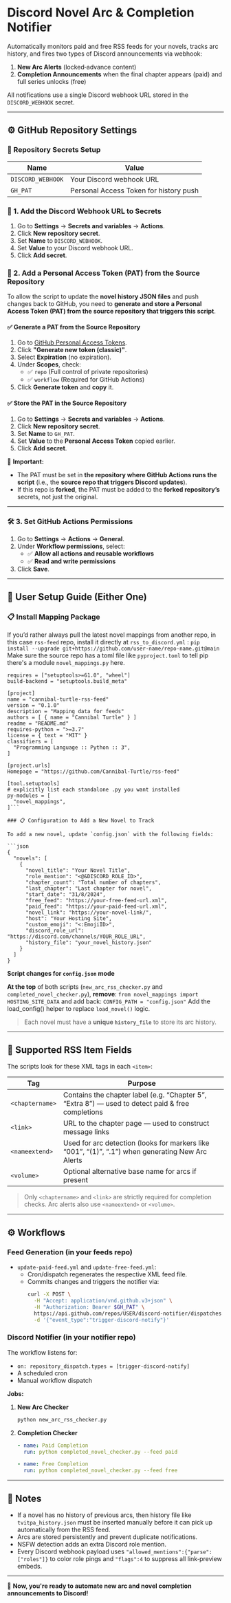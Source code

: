 # Discord Novel Arc & Completion Notifier

Automatically monitors paid and free RSS feeds for your novels, tracks arc history, and fires two types of Discord announcements via webhook:

1. **New Arc Alerts** (locked‑advance content)
2. **Completion Announcements** when the final chapter appears (paid) and full series unlocks (free)

All notifications use a single Discord webhook URL stored in the `DISCORD_WEBHOOK` secret.

---

## ⚙️ GitHub Repository Settings

### 🔧 Repository Secrets Setup

| Name              | Value                                  |
|-------------------|----------------------------------------|
| `DISCORD_WEBHOOK` | Your Discord webhook URL               |
| `GH_PAT`          | Personal Access Token for history push |

### 🔑 1. Add the Discord Webhook URL to Secrets
1. Go to **Settings** → **Secrets and variables** → **Actions**.
2. Click **New repository secret**.
3. Set **Name** to `DISCORD_WEBHOOK`.
4. Set **Value** to your Discord webhook URL.
5. Click **Add secret**.

### 🔑 2. Add a Personal Access Token (PAT) from the Source Repository
To allow the script to update the **novel history JSON files** and push changes back to GitHub, you need to **generate and store a Personal Access Token (PAT) from the source repository that triggers this script**.

#### ✅ **Generate a PAT from the Source Repository**
1. Go to [GitHub Personal Access Tokens](https://github.com/settings/tokens).
2. Click **"Generate new token (classic)"**.
3. Select **Expiration** (no expiration).
4. Under **Scopes**, check:
   - ✅ `repo` (Full control of private repositories)
   - ✅ `workflow` (Required for GitHub Actions)
5. Click **Generate token** and **copy** it.

#### ✅ **Store the PAT in the Source Repository**
1. Go to **Settings** → **Secrets and variables** → **Actions**.
2. Click **New repository secret**.
3. Set **Name** to `GH_PAT`.
4. Set **Value** to the **Personal Access Token** copied earlier.
5. Click **Add secret**.

🚨 **Important:**  
- The PAT must be set in **the repository where GitHub Actions runs the script** (i.e., the **source repo that triggers Discord updates**).  
- If this repo is **forked**, the PAT must be added to the **forked repository’s** secrets, not just the original.

---

### 🛠️ 3. Set GitHub Actions Permissions
1. Go to **Settings** → **Actions** → **General**.
2. Under **Workflow permissions**, select:
   - ✅ **Allow all actions and reusable workflows**
   - ✅ **Read and write permissions**
3. Click **Save**.

---

## 📂 User Setup Guide (Either One)

### 📋 Install Mapping Package

If you’d rather always pull the latest novel mappings from another repo, in this case `rss-feed` repo, install it directly at `rss_to_discord.yml` :
```pip install --upgrade git+https://github.com/user-name/repo-name.git@main```
Make sure the source repo has a toml file like `pyproject.toml` to tell pip there's a module `novel_mappings.py` here.

```[build-system]
requires = ["setuptools>=61.0", "wheel"]
build-backend = "setuptools.build_meta"

[project]
name = "cannibal-turtle-rss-feed"
version = "0.1.0"
description = "Mapping data for feeds"
authors = [ { name = "Cannibal Turtle" } ]
readme = "README.md"
requires-python = ">=3.7"
license = { text = "MIT" }
classifiers = [
  "Programming Language :: Python :: 3",
]

[project.urls]
Homepage = "https://github.com/Cannibal-Turtle/rss-feed"

[tool.setuptools]
# explicitly list each standalone .py you want installed
py-modules = [
  "novel_mappings",
]```

### 📋 Configuration to Add a New Novel to Track

To add a new novel, update `config.json` with the following fields:

```json
{
  "novels": [
    {
      "novel_title": "Your Novel Title",
      "role_mention": "<@&DISCORD_ROLE_ID>",
      "chapter_count": "Total number of chapters",
      "last_chapter": "Last chapter for novel",
      "start_date": "31/8/2024",
      "free_feed": "https://your-free-feed-url.xml",
      "paid_feed": "https://your-paid-feed-url.xml",
      "novel_link": "https://your-novel-link/",
      "host": "Your Hosting Site",
      "custom_emoji": "<:EmojiID>",
      "discord_role_url": "https://discord.com/channels/YOUR_ROLE_URL",
      "history_file": "your_novel_history.json"
    }
  ]
}
```
**Script changes for `config.json` mode**

**At the top** of both scripts (`new_arc_rss_checker.py` and `completed_novel_checker.py`), **remove**:
   ```from novel_mappings import HOSTING_SITE_DATA```
and add back:
```CONFIG_PATH = "config.json"```
Add the load_config() helper to replace `load_novel()` logic.

> Each novel must have a **unique `history_file`** to store its arc history.

---
## 📑 Supported RSS Item Fields

The scripts look for these XML tags in each `<item>`:

| Tag           | Purpose                                             |
|---------------|-----------------------------------------------------|
| `<chaptername>` | Contains the chapter label (e.g. “Chapter 5”, “Extra 8”) — used to detect paid & free completions   |
| `<link>`        | URL to the chapter page — used to construct message links                                    |
| `<nameextend>`  | Used for arc detection (looks for markers like “001”, “(1)”, “.1”) when generating New Arc Alerts |
| `<volume>`      | Optional alternative base name for arcs if present                                           |

> Only `<chaptername>` and `<link>` are strictly required for completion checks. Arc alerts also use `<nameextend>` or `<volume>`.

---

## ⚙️ Workflows

### Feed Generation (in your feeds repo)

- `update-paid-feed.yml` and `update-free-feed.yml`:
  - Cron/dispatch regenerates the respective XML feed file.
  - Commits changes and triggers the notifier via:
    ```bash
    curl -X POST \
      -H "Accept: application/vnd.github.v3+json" \
      -H "Authorization: Bearer $GH_PAT" \
      https://api.github.com/repos/USER/discord-notifier/dispatches \
      -d '{"event_type":"trigger-discord-notify"}'
    ```

### Discord Notifier (in your notifier repo)

The workflow listens for:
- `on: repository_dispatch.types = [trigger-discord-notify]`
- A scheduled cron
- Manual workflow dispatch

**Jobs:**
1. **New Arc Checker**
   ```bash
   python new_arc_rss_checker.py
   ```
2. **Completion Checker**
   ```yaml
   - name: Paid Completion
     run: python completed_novel_checker.py --feed paid

   - name: Free Completion
     run: python completed_novel_checker.py --feed free
   ```
---

## 🎯 Notes
- If a novel has no history of previous arcs, then history file like `tvitpa_history.json` must be inserted manually before it can pick up automatically from the RSS feed.
- Arcs are stored persistently and prevent duplicate notifications.
- NSFW detection adds an extra Discord role mention.
- Every Discord webhook payload uses `"allowed_mentions":{"parse":["roles"]}` to color role pings and `"flags":4` to suppress all link‑preview embeds.

---
🚀 **Now, you're ready to automate new arc and novel completion announcements to Discord!**
